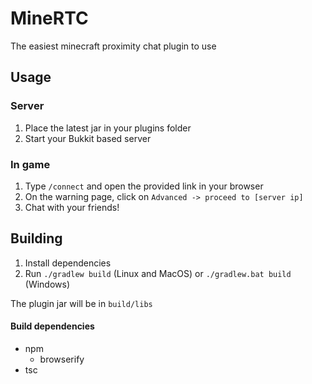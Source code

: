# MineRTC

The easiest minecraft proximity chat plugin to use

## Usage
### Server
1. Place the latest jar in your plugins folder
2. Start your Bukkit based server

### In game

1. Type `/connect` and open the provided link in your browser
2. On the warning page, click on `Advanced -> proceed to [server ip]`
3. Chat with your friends!


## Building
1. Install dependencies
2. Run `./gradlew build` (Linux and MacOS) or `./gradlew.bat build` (Windows)

The plugin jar will be in `build/libs`

#### Build dependencies
- npm
  - browserify
- tsc

